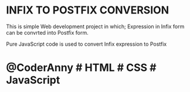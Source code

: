 # INFIX TO POSTFIX CONVERSION

This is simple Web development project in which; Expression in Infix form can be convrted into Postfix form.

Pure JavaScript code is used to convert Infix expression to Postfix

# @CoderAnny # HTML # CSS # JavaScript

